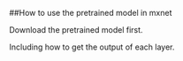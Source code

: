 ##How to use the pretrained model in mxnet

Download the pretrained model first.

Including how to get the output of each layer.
